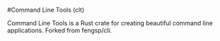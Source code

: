 #Command Line Tools (clt)

Command Line Tools is a Rust crate for creating beautiful command line applications. Forked from fengsp/cli.
